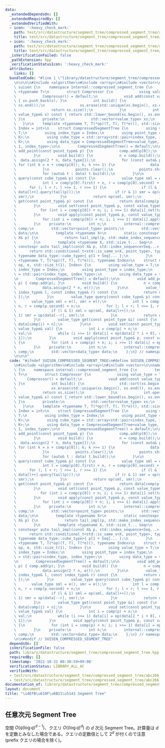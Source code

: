 ```yaml
---
data:
  _extendedDependsOn: []
  _extendedRequiredBy: []
  _extendedVerifiedWith:
  - icon: ':heavy_check_mark:'
    path: test/src/datastructure/segment_tree/compressed_segment_tree/abc266_h.test.cpp
    title: test/src/datastructure/segment_tree/compressed_segment_tree/abc266_h.test.cpp
  - icon: ':heavy_check_mark:'
    path: test/src/datastructure/segment_tree/compressed_segment_tree/abc266_h_2.test.cpp
    title: test/src/datastructure/segment_tree/compressed_segment_tree/abc266_h_2.test.cpp
  _isVerificationFailed: false
  _pathExtension: hpp
  _verificationStatusIcon: ':heavy_check_mark:'
  attributes:
    links: []
  bundledCode: "#line 1 \"library/datastructure/segment_tree/compressed_segment_tree.hpp\"\
    \n\n\n\n#include <algorithm>\n#include <array>\n#include <vector>\n\nnamespace\
    \ suisen {\n    namespace internal::compressed_segment_tree {\n        template\
    \ <typename T>\n        struct Compressor {\n            using value_type = T;\n\
    \            Compressor() = default;\n            void add(const value_type& x)\
    \ { xs.push_back(x); }\n            int build() {\n                std::sort(xs.begin(),\
    \ xs.end());\n                xs.erase(std::unique(xs.begin(), xs.end()), xs.end());\n\
    \                return xs.size();\n            }\n            int operator()(const\
    \ value_type& x) const { return std::lower_bound(xs.begin(), xs.end(), x) - xs.begin();\
    \ }\n        private:\n            std::vector<value_type> xs;\n        };\n \
    \   }\n\n    template <typename T, T(*op)(T, T), T(*e)(), std::size_t K = 1, typename\
    \ Index = int>\n    struct CompressedSegmentTree {\n        using value_type =\
    \ T;\n        using index_type = Index;\n        using point_type = std::array<index_type,\
    \ K>;\n        using cube_type = std::array<std::pair<index_type, index_type>,\
    \ K>;\n        using data_type = CompressedSegmentTree<value_type, op, e, K -\
    \ 1, index_type>;\n\n        CompressedSegmentTree() = default;\n\n        void\
    \ add_point(const point_type& p) {\n            comp.add(p[0]);\n            points.push_back(p);\n\
    \        }\n        void build() {\n            n = comp.build();\n          \
    \  data.assign(2 * n, data_type{});\n            for (const auto& p : points)\
    \ for (int k = n + comp(p[0]); k; k >>= 1) {\n                data[k].add_point(tail(p));\n\
    \            }\n            points.clear();\n            points.shrink_to_fit();\n\
    \            for (auto& t : data) t.build();\n        }\n\n        value_type\
    \ query(const cube_type& p) const {\n            value_type sml = e(), smr = e();\n\
    \            int l = comp(p[0].first) + n, r = comp(p[0].second) + n;\n      \
    \      for (; l < r; l >>= 1, r >>= 1) {\n                if (l & 1) sml = op(sml,\
    \ data[l++].query(tail(p)));\n                if (r & 1) smr = op(data[--r].query(tail(p)),\
    \ smr);\n            }\n            return op(sml, smr);\n        }\n        value_type\
    \ get(const point_type& p) const {\n            return data[comp(p[0]) + n].get(tail(p));\n\
    \        }\n        void set(const point_type& p, const value_type& val) {\n \
    \           for (int i = comp(p[0]) + n; i; i >>= 1) data[i].set(tail(p), val);\n\
    \        }\n        void apply(const point_type& p, const value_type& val) {\n\
    \            for (int i = comp(p[0]) + n; i; i >>= 1) data[i].apply(tail(p), val);\n\
    \        }\n    private:\n        int n;\n        internal::compressed_segment_tree::Compressor<index_type>\
    \ comp;\n        std::vector<point_type> points;\n        std::vector<data_type>\
    \ data;\n\n        template <typename X>\n        static constexpr auto tail(const\
    \ X& p) {\n            return tail_impl(p, std::make_index_sequence<K - 1>{});\n\
    \        }\n        template <typename X, std::size_t... Seq>\n        static\
    \ constexpr auto tail_impl(const X& p, std::index_sequence<Seq...>) {\n      \
    \      return std::conditional_t<std::is_same_v<X, point_type>, typename data_type::point_type,\
    \ typename data_type::cube_type>{ p[1 + Seq]... };\n        }\n    };\n    template\
    \ <typename T, T(*op)(T, T), T(*e)(), typename Index>\n    struct CompressedSegmentTree<T,\
    \ op, e, std::size_t(1), Index> {\n        using value_type = T;\n        using\
    \ index_type = Index;\n        using point_type = index_type;\n        using cube_type\
    \ = std::pair<index_type, index_type>;\n        using data_type = value_type;\n\
    \n        CompressedSegmentTree() = default;\n\n        void add_point(const point_type&\
    \ p) { comp.add(p); }\n        void build() {\n            n = comp.build();\n\
    \            data.assign(2 * n, e());\n        }\n\n        value_type query(const\
    \ index_type& l, const index_type& r) const {\n            return query({ l, r\
    \ });\n        }\n        value_type query(const cube_type& p) const {\n     \
    \       value_type sml = e(), smr = e();\n            int l = comp(p.first) +\
    \ n, r = comp(p.second) + n;\n            for (; l < r; l >>= 1, r >>= 1) {\n\
    \                if (l & 1) sml = op(sml, data[l++]);\n                if (r &\
    \ 1) smr = op(data[--r], smr);\n            }\n            return op(sml, smr);\n\
    \        }\n        value_type get(const point_type &i) const {\n            return\
    \ data[comp(i) + n];\n        }\n\n        void set(const point_type& p, const\
    \ value_type& val) {\n            int i = comp(p) + n;\n            data[i] =\
    \ val;\n            while (i >>= 1) data[i] = op(data[2 * i + 0], data[2 * i +\
    \ 1]);\n        }\n        void apply(const point_type& p, const value_type& val)\
    \ {\n            for (int i = comp(p) + n; i; i >>= 1) data[i] = op(data[i], val);\n\
    \        }\n    private:\n        int n;\n        internal::compressed_segment_tree::Compressor<index_type>\
    \ comp;\n        std::vector<data_type> data;\n    };\n} // namespace suisen\n\
    \n\n\n"
  code: "#ifndef SUISEN_COMPRESSED_SEGMENT_TREE\n#define SUISEN_COMPRESSED_SEGMENT_TREE\n\
    \n#include <algorithm>\n#include <array>\n#include <vector>\n\nnamespace suisen\
    \ {\n    namespace internal::compressed_segment_tree {\n        template <typename\
    \ T>\n        struct Compressor {\n            using value_type = T;\n       \
    \     Compressor() = default;\n            void add(const value_type& x) { xs.push_back(x);\
    \ }\n            int build() {\n                std::sort(xs.begin(), xs.end());\n\
    \                xs.erase(std::unique(xs.begin(), xs.end()), xs.end());\n    \
    \            return xs.size();\n            }\n            int operator()(const\
    \ value_type& x) const { return std::lower_bound(xs.begin(), xs.end(), x) - xs.begin();\
    \ }\n        private:\n            std::vector<value_type> xs;\n        };\n \
    \   }\n\n    template <typename T, T(*op)(T, T), T(*e)(), std::size_t K = 1, typename\
    \ Index = int>\n    struct CompressedSegmentTree {\n        using value_type =\
    \ T;\n        using index_type = Index;\n        using point_type = std::array<index_type,\
    \ K>;\n        using cube_type = std::array<std::pair<index_type, index_type>,\
    \ K>;\n        using data_type = CompressedSegmentTree<value_type, op, e, K -\
    \ 1, index_type>;\n\n        CompressedSegmentTree() = default;\n\n        void\
    \ add_point(const point_type& p) {\n            comp.add(p[0]);\n            points.push_back(p);\n\
    \        }\n        void build() {\n            n = comp.build();\n          \
    \  data.assign(2 * n, data_type{});\n            for (const auto& p : points)\
    \ for (int k = n + comp(p[0]); k; k >>= 1) {\n                data[k].add_point(tail(p));\n\
    \            }\n            points.clear();\n            points.shrink_to_fit();\n\
    \            for (auto& t : data) t.build();\n        }\n\n        value_type\
    \ query(const cube_type& p) const {\n            value_type sml = e(), smr = e();\n\
    \            int l = comp(p[0].first) + n, r = comp(p[0].second) + n;\n      \
    \      for (; l < r; l >>= 1, r >>= 1) {\n                if (l & 1) sml = op(sml,\
    \ data[l++].query(tail(p)));\n                if (r & 1) smr = op(data[--r].query(tail(p)),\
    \ smr);\n            }\n            return op(sml, smr);\n        }\n        value_type\
    \ get(const point_type& p) const {\n            return data[comp(p[0]) + n].get(tail(p));\n\
    \        }\n        void set(const point_type& p, const value_type& val) {\n \
    \           for (int i = comp(p[0]) + n; i; i >>= 1) data[i].set(tail(p), val);\n\
    \        }\n        void apply(const point_type& p, const value_type& val) {\n\
    \            for (int i = comp(p[0]) + n; i; i >>= 1) data[i].apply(tail(p), val);\n\
    \        }\n    private:\n        int n;\n        internal::compressed_segment_tree::Compressor<index_type>\
    \ comp;\n        std::vector<point_type> points;\n        std::vector<data_type>\
    \ data;\n\n        template <typename X>\n        static constexpr auto tail(const\
    \ X& p) {\n            return tail_impl(p, std::make_index_sequence<K - 1>{});\n\
    \        }\n        template <typename X, std::size_t... Seq>\n        static\
    \ constexpr auto tail_impl(const X& p, std::index_sequence<Seq...>) {\n      \
    \      return std::conditional_t<std::is_same_v<X, point_type>, typename data_type::point_type,\
    \ typename data_type::cube_type>{ p[1 + Seq]... };\n        }\n    };\n    template\
    \ <typename T, T(*op)(T, T), T(*e)(), typename Index>\n    struct CompressedSegmentTree<T,\
    \ op, e, std::size_t(1), Index> {\n        using value_type = T;\n        using\
    \ index_type = Index;\n        using point_type = index_type;\n        using cube_type\
    \ = std::pair<index_type, index_type>;\n        using data_type = value_type;\n\
    \n        CompressedSegmentTree() = default;\n\n        void add_point(const point_type&\
    \ p) { comp.add(p); }\n        void build() {\n            n = comp.build();\n\
    \            data.assign(2 * n, e());\n        }\n\n        value_type query(const\
    \ index_type& l, const index_type& r) const {\n            return query({ l, r\
    \ });\n        }\n        value_type query(const cube_type& p) const {\n     \
    \       value_type sml = e(), smr = e();\n            int l = comp(p.first) +\
    \ n, r = comp(p.second) + n;\n            for (; l < r; l >>= 1, r >>= 1) {\n\
    \                if (l & 1) sml = op(sml, data[l++]);\n                if (r &\
    \ 1) smr = op(data[--r], smr);\n            }\n            return op(sml, smr);\n\
    \        }\n        value_type get(const point_type &i) const {\n            return\
    \ data[comp(i) + n];\n        }\n\n        void set(const point_type& p, const\
    \ value_type& val) {\n            int i = comp(p) + n;\n            data[i] =\
    \ val;\n            while (i >>= 1) data[i] = op(data[2 * i + 0], data[2 * i +\
    \ 1]);\n        }\n        void apply(const point_type& p, const value_type& val)\
    \ {\n            for (int i = comp(p) + n; i; i >>= 1) data[i] = op(data[i], val);\n\
    \        }\n    private:\n        int n;\n        internal::compressed_segment_tree::Compressor<index_type>\
    \ comp;\n        std::vector<data_type> data;\n    };\n} // namespace suisen\n\
    \n\n#endif // SUISEN_COMPRESSED_SEGMENT_TREE"
  dependsOn: []
  isVerificationFile: false
  path: library/datastructure/segment_tree/compressed_segment_tree.hpp
  requiredBy: []
  timestamp: '2022-10-31 00:30:59+09:00'
  verificationStatus: LIBRARY_ALL_AC
  verifiedWith:
  - test/src/datastructure/segment_tree/compressed_segment_tree/abc266_h_2.test.cpp
  - test/src/datastructure/segment_tree/compressed_segment_tree/abc266_h.test.cpp
documentation_of: library/datastructure/segment_tree/compressed_segment_tree.hpp
layout: document
title: "\u4EFB\u610F\u6B21\u5143 Segment Tree"
---
```

## 任意次元 Segment Tree

空間 $O(q(\log q) ^ {d - 1})$、クエリ $O((\log q) ^ d)$ の $d$ 次元 Segment Tree。計算量は $d$ を定数とみなした場合である。クエリの定数倍として $2 ^ d$ が付くので注意 (prefix クエリの場合を除く)。
